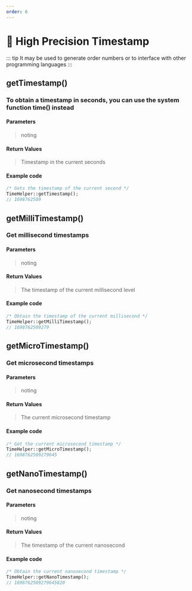 ```yaml
---
order: 6
---
```


# 🎯 High Precision Timestamp

::: tip
It may be used to generate order numbers or to interface with other programming languages
:::

## getTimestamp()

### To obtain a timestamp in seconds, you can use the system function time() instead

#### Parameters

> noting

#### Return Values

> Timestamp in the current seconds

#### Example code

```php
/* Gets the timestamp of the current second */
TimeHelper::getTimestamp();
// 1698762509
```

## getMilliTimestamp()

### Get millisecond timestamps

#### Parameters

> noting

#### Return Values

> The timestamp of the current millisecond level

#### Example code

```php
/* Obtain the timestamp of the current millisecond */
TimeHelper::getMilliTimestamp();
// 1698762509279
```

## getMicroTimestamp()

### Get microsecond timestamps

#### Parameters

> noting

#### Return Values

> The current microsecond timestamp

#### Example code

```php
/* Get the current microsecond timestamp */
TimeHelper::getMicroTimestamp();
// 1698762509279645
```

## getNanoTimestamp()

### Get nanosecond timestamps

#### Parameters

> noting

#### Return Values

> The timestamp of the current nanosecond

#### Example code

```php
/* Obtain the current nanosecond timestamp */
TimeHelper::getNanoTimestamp();
// 1698762509279645820
```